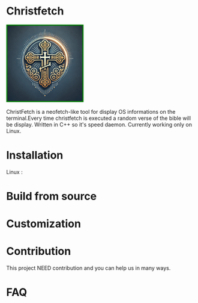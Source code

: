 # Christfetch
 <img src="christfettt.webp" alt="logo ChristFetch" width="200" height="200" style="border: 3px solid green; text-align: center;" >

ChristFetch is a neofetch-like tool for display OS informations on the terminal.Every time christfetch is executed a random verse of the bible will be display. Written in C++ so it's speed daemon.
Currently working only on Linux.

# Installation 
Linux : 
  
# Build from source 

# Customization

# Contribution
  This project NEED contribution and you can help us in many ways.
  <link>

# FAQ
